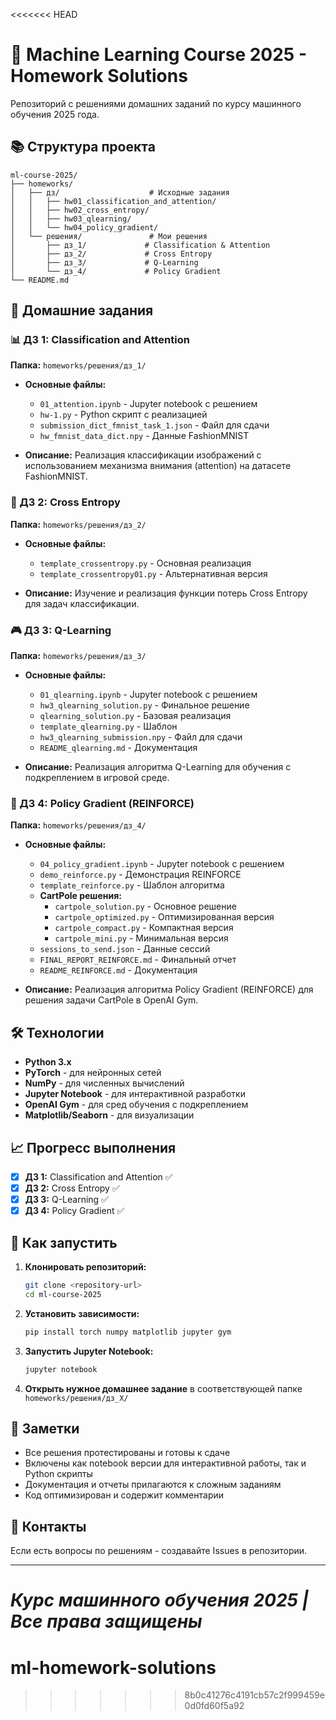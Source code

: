 <<<<<<< HEAD
# 🤖 Machine Learning Course 2025 - Homework Solutions

Репозиторий с решениями домашних заданий по курсу машинного обучения 2025 года.

## 📚 Структура проекта

```
ml-course-2025/
├── homeworks/
│   ├── дз/                    # Исходные задания
│   │   ├── hw01_classification_and_attention/
│   │   ├── hw02_cross_entropy/
│   │   ├── hw03_qlearning/
│   │   └── hw04_policy_gradient/
│   └── решения/               # Мои решения
│       ├── дз_1/             # Classification & Attention
│       ├── дз_2/             # Cross Entropy
│       ├── дз_3/             # Q-Learning
│       └── дз_4/             # Policy Gradient
└── README.md
```

## 🎯 Домашние задания

### 📊 ДЗ 1: Classification and Attention
**Папка:** `homeworks/решения/дз_1/`

- **Основные файлы:**
  - `01_attention.ipynb` - Jupyter notebook с решением
  - `hw-1.py` - Python скрипт с реализацией
  - `submission_dict_fmnist_task_1.json` - Файл для сдачи
  - `hw_fmnist_data_dict.npy` - Данные FashionMNIST

- **Описание:** Реализация классификации изображений с использованием механизма внимания (attention) на датасете FashionMNIST.

### 🎲 ДЗ 2: Cross Entropy
**Папка:** `homeworks/решения/дз_2/`

- **Основные файлы:**
  - `template_crossentropy.py` - Основная реализация
  - `template_crossentropy01.py` - Альтернативная версия

- **Описание:** Изучение и реализация функции потерь Cross Entropy для задач классификации.

### 🎮 ДЗ 3: Q-Learning
**Папка:** `homeworks/решения/дз_3/`

- **Основные файлы:**
  - `01_qlearning.ipynb` - Jupyter notebook с решением
  - `hw3_qlearning_solution.py` - Финальное решение
  - `qlearning_solution.py` - Базовая реализация
  - `template_qlearning.py` - Шаблон
  - `hw3_qlearning_submission.npy` - Файл для сдачи
  - `README_qlearning.md` - Документация

- **Описание:** Реализация алгоритма Q-Learning для обучения с подкреплением в игровой среде.

### 🚀 ДЗ 4: Policy Gradient (REINFORCE)
**Папка:** `homeworks/решения/дз_4/`

- **Основные файлы:**
  - `04_policy_gradient.ipynb` - Jupyter notebook с решением
  - `demo_reinforce.py` - Демонстрация REINFORCE
  - `template_reinforce.py` - Шаблон алгоритма
  - **CartPole решения:**
    - `cartpole_solution.py` - Основное решение
    - `cartpole_optimized.py` - Оптимизированная версия
    - `cartpole_compact.py` - Компактная версия
    - `cartpole_mini.py` - Минимальная версия
  - `sessions_to_send.json` - Данные сессий
  - `FINAL_REPORT_REINFORCE.md` - Финальный отчет
  - `README_REINFORCE.md` - Документация

- **Описание:** Реализация алгоритма Policy Gradient (REINFORCE) для решения задачи CartPole в OpenAI Gym.

## 🛠️ Технологии

- **Python 3.x**
- **PyTorch** - для нейронных сетей
- **NumPy** - для численных вычислений
- **Jupyter Notebook** - для интерактивной разработки
- **OpenAI Gym** - для сред обучения с подкреплением
- **Matplotlib/Seaborn** - для визуализации

## 📈 Прогресс выполнения

- [x] **ДЗ 1:** Classification and Attention ✅
- [x] **ДЗ 2:** Cross Entropy ✅  
- [x] **ДЗ 3:** Q-Learning ✅
- [x] **ДЗ 4:** Policy Gradient ✅

## 🚀 Как запустить

1. **Клонировать репозиторий:**
   ```bash
   git clone <repository-url>
   cd ml-course-2025
   ```

2. **Установить зависимости:**
   ```bash
   pip install torch numpy matplotlib jupyter gym
   ```

3. **Запустить Jupyter Notebook:**
   ```bash
   jupyter notebook
   ```

4. **Открыть нужное домашнее задание** в соответствующей папке `homeworks/решения/дз_X/`

## 📝 Заметки

- Все решения протестированы и готовы к сдаче
- Включены как notebook версии для интерактивной работы, так и Python скрипты
- Документация и отчеты прилагаются к сложным заданиям
- Код оптимизирован и содержит комментарии

## 📧 Контакты

Если есть вопросы по решениям - создавайте Issues в репозитории.

---
*Курс машинного обучения 2025 | Все права защищены*
=======
# ml-homework-solutions
>>>>>>> 8b0c41276c4191cb57c2f999459e0d0fd60f5a92
